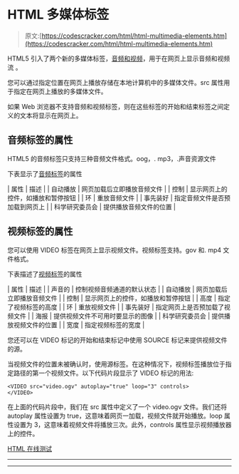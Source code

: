 # HTML 多媒体标签

> 原文:[https://codescracker.com/html/html-multimedia-elements.htm](https://codescracker.com/html/html-multimedia-elements.htm)

HTML5 引入了两个新的多媒体标签，[音频和视频](/html/html-audio-video.htm)，用于在网页上显示音频和视频流 。

您可以通过指定位置在网页上播放存储在本地计算机中的多媒体文件。src 属性用于指定在网页上播放的多媒体文件。

如果 Web 浏览器不支持音频和视频标签，则在这些标签的开始和结束标签之间定义的文本将显示在网页上。

## 音频标签的属性

HTML5 的音频标签只支持三种音频文件格式。oog，. mp3，.声音资源文件

下表显示了[音频标签](/html/html-audio-video.htm)的属性

| 属性 | 描述 |
| 自动播放 | 网页加载后立即播放音频文件 |
| 控制 | 显示网页上的控件，如播放和暂停按钮 |
| 环 | 重放音频文件 |
| 事先装好 | 指定音频文件是否预加载到网页上 |
| 科学研究委员会 | 提供播放音频文件的位置 |

## 视频标签的属性

您可以使用 VIDEO 标签在网页上显示视频文件。视频标签支持。gov 和. mp4 文件格式。

下表描述了[视频标签](/html/html-audio-video.htm)的属性

| 属性 | 描述 |
| 声音的 | 控制视频音频通道的默认状态 |
| 自动播放 | 网页加载后立即播放音频文件 |
| 控制 | 显示网页上的控件，如播放和暂停按钮 |
| 高度 | 指定了视频标签的高度 |
| 环 | 重放视频文件 |
| 事先装好 | 指定网页上是否预加载了视频文件 |
| 海报 | 提供视频文件不可用时要显示的图像 |
| 科学研究委员会 | 提供播放视频文件的位置 |
| 宽度 | 指定视频标签的宽度 |

您还可以在 VIDEO 标记的开始和结束标记中使用 SOURCE 标记来提供视频文件的源。

当视频文件的位置未被确认时，使用源标签。在这种情况下，视频标签播放位于指定路径的第一个视频文件。以下代码片段显示了 VIDEO 标记的用法:

```
<VIDEO src="video.ogv" autoplay="true" loop="3" controls>
</VIDEO>
```

在上面的代码片段中，我们在 src 属性中定义了一个 video.ogv 文件。我们还将 autoplay 属性设置为 true，这意味着网页一加载，视频文件就开始播放。loop 属性设置为 3，这意味着视频文件将播放三次。此外，controls 属性显示视频播放器上的控件。

[HTML 在线测试](/exam/showtest.php?subid=4)

* * *

* * *